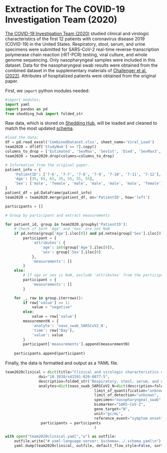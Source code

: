 # Extraction for The COVID-19 Investigation Team (2020)

[The COVID-19 Investigation Team (2020)](https://www.nature.com/articles/s41591-020-0877-5) studied clinical and virologic characteristics of the first 12 patients with coronavirus disease 2019 (COVID-19) in the United States. Respiratory, stool, serum, and urine specimens were submitted for SARS-CoV-2 real-time reverse-transcription polymerase chain reaction (rRT-PCR) testing, viral culture, and whole genome sequencing. Only nasopharyngeal samples were included in this dataset. Data for the nasopharyngeal swab results were obtained from the combined dataset in the supplementary materials of [Challenger et al. (2022)](https://doi.org/10.1186/s12916-021-02220-0). Attributes of hospitalized patients were obtained from the original paper. 

First, we `import` python modules needed:

```python
#import modules;
import yaml
import pandas as pd
from shedding_hub import folded_str
```

Raw data, which is stored on [Shedding Hub](https://github.com/shedding-hub/shedding-hub/tree/main/data/team2020clinical), will be loaded and cleaned to match the most updated [schema](https://github.com/shedding-hub/shedding-hub/blob/main/data/.schema.yaml). 

```python
#load the data;
df = pd.read_excel('CombinedDataset.xlsx', sheet_name='Viral_Load')
team2020 = df[df['StudyNum'] == 7].copy()
columns_to_drop = ['Estimated', 'SevMax', 'Sev1st', 'Died', 'SevMax3', 'Age', 'Sex']
team2020 = team2020.drop(columns=columns_to_drop)

# Information from the original paper.
patient_info = {
    'PatientID': ['7-6', '7-7', '7-8', '7-9', '7-10', '7-11', '7-12'],
    'Age': [35, 65, 65, 35, 55, 55, 55],
    'Sex': ['male', 'female', 'male', 'male', 'male', 'male', 'female']
}
patient_df = pd.DataFrame(patient_info)
team2020 = team2020.merge(patient_df, on='PatientID', how='left')

participants = []

# Group by participant and extract measurements

for patient_id, group in team2020.groupby('PatientID'):
    # Check if both 'Age' and 'Sex' are not NaN
    if pd.notna(group['Age'].iloc[0]) and pd.notna(group['Sex'].iloc[0]):
        participant = {
            'attributes': {
                'age': int(group['Age'].iloc[0]),
                'sex': group['Sex'].iloc[0]
            },
            'measurements': []
        }
    else:
        # If age or sex is NaN, exclude 'attributes' from the participant dictionary
        participant = {
            'measurements': []
        }

    for _, row in group.iterrows():
        if row['value'] == 1:
            value = "negative"
        else:
            value = row['value']
        measurementN = {
            'analyte': 'naso_swab_SARSCoV2_N',
            'time': row['Day'],
            'value': value
        }
        participant['measurements'].append(measurementN)
        
    participants.append(participant)
```

Finally, the data is formatted and output as a YAML file.

```python
team2020clinical = dict(title="Clinical and virologic characteristics of the first 12 patients with coronavirus disease 2019 (COVID-19) in the United States",
               doi="10.1038/s41591-020-0877-5",
               description=folded_str('Respiratory, stool, serum, and urine specimens were submitted for SARS-CoV-2 real-time reverse-transcription polymerase chain reaction (rRT-PCR) testing, viral culture, and whole-genome sequencing. Only nasopharyngeal samples were included in this dataset. Data for the nasopharyngeal swab results were obtained from the combined dataset in the supplementary materials of Challenger et al. (2022), while attributes of hospitalized patients were obtained from the original paper.\n'),
               analytes=dict(naso_swab_SARSCoV2_N=dict(description=folded_str("SARS-CoV-2 RNA genome copy concentration in nasopharyngeal swab samples. Viral load concentrations were obtained from the combined dataset in the supplementary materials of Challenger et al. (2022)\n"),
                                        limit_of_quantification="unknown",
                                        limit_of_detection="unknown",
                                        specimen="nasopharyngeal_swab", 
                                        biomarker="SARS-CoV-2", 
                                        gene_target="N", 
                                        unit="gc/mL",
                                        reference_event="symptom onset",)),
                participants = participants
                                        )

with open("team2020clinical.yaml","w") as outfile:
    outfile.write("# yaml-language-server: $schema=../.schema.yaml\n")
    yaml.dump(team2020clinical, outfile, default_flow_style=False, sort_keys=False)
```
